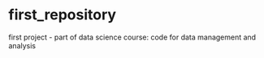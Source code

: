 # first_repository
first project - part of data science course: code for data management and analysis
